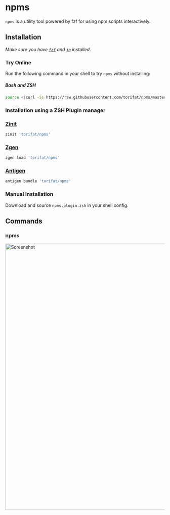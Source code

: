 # npms

`npms` is a utility tool powered by fzf for using npm scripts interactively.

## Installation

_Make sure you have [`fzf`](https://github.com/junegunn/fzf) and [`jq`](https://stedolan.github.io/jq/) installed._

### Try Online

Run the following command in your shell to try `npms` without installing:

##### Bash and ZSH

```bash
source <(curl -Ss https://raw.githubusercontent.com/torifat/npms/master/npms.plugin.zsh)
```

### Installation using a ZSH Plugin manager

### [Zinit](https://github.com/zdharma/zinit)

```zsh
zinit 'torifat/npms'
```

### [Zgen](https://github.com/tarjoilija/zgen)

```zsh
zgen load 'torifat/npms'
```

### [Antigen](https://github.com/zsh-users/antigen)

```zsh
antigen bundle 'torifat/npms'
```

### Manual Installation

Download and source `npms.plugin.zsh` in your shell config.

## Commands

### npms

<img width="842" alt="Screenshot" src="https://user-images.githubusercontent.com/208544/75457315-74733b80-59d0-11ea-811a-268373d0a00f.png">
